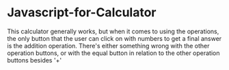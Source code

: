 # Javascript-for-Calculator
This calculator generally works, but when it comes to using the operations, the only button that the user can click on with numbers to get a final answer is the addition operation. There's either something wrong with the other operation buttons, or with the equal button in relation to the other operation buttons besides '+'
